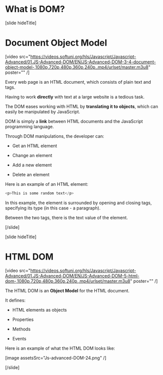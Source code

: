 # What is DOM?

[slide hideTitle]

# Document Object Model

[video src="https://videos.softuni.org/hls/Javascript/Javascript-Advanced/01.JS-Advanced-DOM/EN/JS-Advanced-DOM-3-4-document-object-model-,1080p,720p,480p,360p,240p,.mp4/urlset/master.m3u8" poster="" /]

Every web page is an HTML document, which consists of plain text and tags.

Having to work **directly** with text at a large website is a tedious task.

The DOM eases working with HTML by **translating it to objects**, which can easily be manipulated by JavaScript.

DOM is simply a **link** between HTML documents and the JavaScript programming language.

Through DOM manipulations, the developer can:

- Get an HTML element

- Change an element

- Add a new element

- Delete an element

Here is an example of an HTML element:

```js
<p>This is some random text</p>
```

In this example, the element is surrounded by opening and closing tags, specifying its type (in this case - a paragraph).

Between the two tags, there is the text value of the element.

[/slide]

[slide hideTitle]

# HTML DOM

[video src="https://videos.softuni.org/hls/Javascript/Javascript-Advanced/01.JS-Advanced-DOM/EN/JS-Advanced-DOM-5-html-dom-,1080p,720p,480p,360p,240p,.mp4/urlset/master.m3u8" poster="" /]

The HTML DOM is an **Object Model** for the HTML document.

It defines:

- HTML elements as objects

- Properties

- Methods

- Events

Here is an example of what the HTML DOM looks like:

[image assetsSrc="Js-advanced-DOM-24.png" /]

[/slide]
